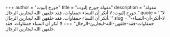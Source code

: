 +++
author = "جورج إليوت"
title = "مقولة جورج إليوت"
description = "مقولة جورج إليوت: لا أنكر أن النساء حمقاوات، فقد خلقهن الله ليجارين الرجال."
quote = '''لا أنكر أن النساء حمقاوات، فقد خلقهن الله ليجارين الرجال.''' 
slug = "لا-أنكر-أن-النساء-حمقاوات-فقد-خلقهن-الله-ليجارين-الرجال"
+++
لا أنكر أن النساء حمقاوات، فقد خلقهن الله ليجارين الرجال.
